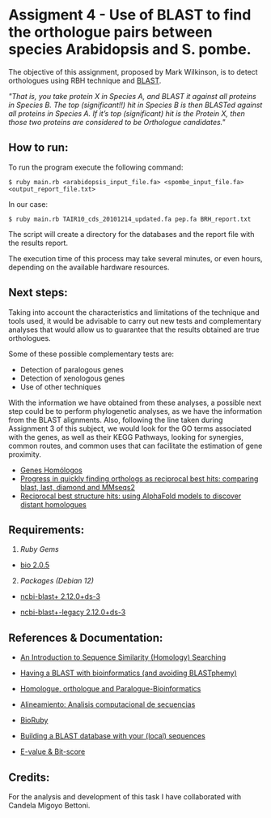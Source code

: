 # Assigment 4 - Use of BLAST to find the orthologue pairs between species Arabidopsis and S. pombe.

The objective of this assignment, proposed by Mark Wilkinson, is to detect orthologues using RBH technique and [BLAST](https://es.wikipedia.org/wiki/BLAST).

*"That is, you take protein X in Species A, and BLAST it against all proteins in Species B.  The top (significant!!) hit in Species B is then BLASTed against all proteins in Species A.  If it’s top (significant) hit is the Protein X, then those two proteins are considered to be Orthologue candidates."*


## How to run:

To run the program execute the following command:

```
$ ruby main.rb <arabidopsis_input_file.fa> <spombe_input_file.fa> <output_report_file.txt>
```

In our case:

```
$ ruby main.rb TAIR10_cds_20101214_updated.fa pep.fa BRH_report.txt
```

The script will create a directory for the databases and the report file with the results report.

The execution time of this process may take several minutes, or even hours, depending on the available hardware resources.

## Next steps:

Taking into account the characteristics and limitations of the technique and tools used, it would be advisable to carry out new tests and complementary analyses that would allow us to guarantee that the results obtained are true orthologues.

Some of these possible complementary tests are:

* Detection of paralogous genes
* Detection of xenologous genes
* Use of other techniques

With the information we have obtained from these analyses, a possible next step could be to perform phylogenetic analyses, as we have the information from the BLAST alignments. Also, following the line taken during Assignment 3 of this subject, we would look for the GO terms associated with the genes, as well as their KEGG Pathways, looking for synergies, common routes, and common uses that can facilitate the estimation of gene proximity.

* [Genes Homólogos](https://knoow.net/es/ciencias-tierra-vida/biologia-es/genes-homologos/)
* [Progress in quickly finding orthologs as reciprocal best hits: comparing blast, last, diamond and MMseqs2](https://bmcgenomics.biomedcentral.com/articles/10.1186/s12864-020-07132-6)
* [Reciprocal best structure hits: using AlphaFold models to discover distant homologues](https://academic.oup.com/bioinformaticsadvances/article/2/1/vbac072/6749558)

## Requirements:

1. *Ruby Gems*

* [bio 2.0.5](https://rubygems.org/gems/bio)

2. *Packages (Debian 12)*

* [ncbi-blast+ 2.12.0+ds-3](https://packages.debian.org/bookworm/ncbi-blast+)

* [ncbi-blast+-legacy 2.12.0+ds-3](https://packages.debian.org/bookworm/ncbi-blast+-legacy)


## References & Documentation:

* [An Introduction to Sequence Similarity (Homology) Searching](https://www.ncbi.nlm.nih.gov/pmc/articles/PMC3820096/)

* [Having a BLAST with bioinformatics (and avoiding BLASTphemy)](https://genomebiology.biomedcentral.com/articles/10.1186/gb-2001-2-10-reviews2002)

* [Homologue, orthologue and Paralogue-Bioinformatics](https://omicstutorials.com/homologue-orthologue-and-paralogue-bioinformatics/)

* [Alineamiento: Analisis computacional de secuencias](http://bioinf.ibun.unal.edu.co/cbib/estudiantes/1-07/alineamiento.pdf)

* [BioRuby](http://bioruby.org/rdoc/)

* [Building a BLAST database with your (local) sequences](https://www.ncbi.nlm.nih.gov/books/NBK569841/)

* [E-value & Bit-score](https://www.metagenomics.wiki/tools/blast/evalue)


## Credits:

For the analysis and development of this task I have collaborated with Candela Migoyo Bettoni. 

